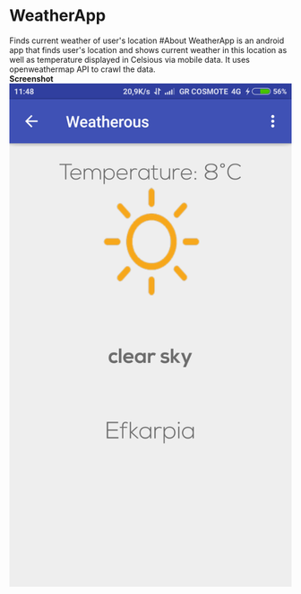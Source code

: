 # WeatherApp
Finds current weather of user's location
#About
WeatherApp is an android app that finds user's location and shows current weather in this location as well as temperature displayed in Celsious via mobile data. It uses openweathermap API to crawl the data.</br>
**Screenshot**
![Alt text](https://github.com/VasilisKolokythasGitHub/WeatherApp/blob/master/screenshot.png?raw=true "")
